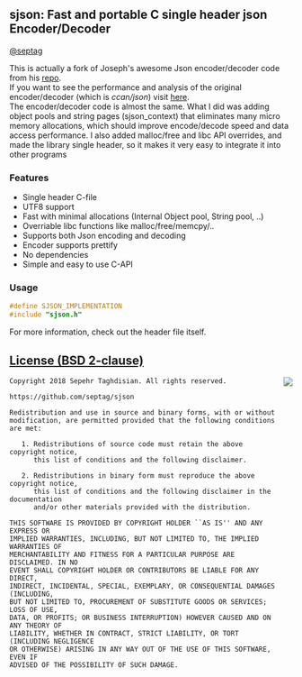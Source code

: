 ## sjson: Fast and portable C single header json Encoder/Decoder
[@septag](https://twitter.com/septagh)

This is actually a fork of Joseph's awesome Json encoder/decoder code from his [repo](https://github.com/rustyrussell/ccan/tree/master/ccan/json).    
If you want to see the performance and analysis of the original encoder/decoder (which is _ccan/json_) visit [here](https://github.com/miloyip/nativejson-benchmark).  
The encoder/decoder code is almost the same. What I did was adding object pools and string pages (sjson_context)
that eliminates many micro memory allocations, which should improve encode/decode speed and data access performance. 
I also added malloc/free and libc API overrides, and made the library single header, so it makes it very easy to integrate it into other programs

### Features

- Single header C-file
- UTF8 support
- Fast with minimal allocations (Internal Object pool, String pool, ..)
- Overriable libc functions like malloc/free/memcpy/.. 
- Supports both Json encoding and decoding
- Encoder supports prettify 
- No dependencies
- Simple and easy to use C-API

### Usage

```c
#define SJSON_IMPLEMENTATION
#include "sjson.h"	
```

For more information, check out the header file itself.

[License (BSD 2-clause)](https://github.com/septag/sjson/blob/master/LICENSE)
--------------------------------------------------------------------------

<a href="http://opensource.org/licenses/BSD-2-Clause" target="_blank">
<img align="right" src="http://opensource.org/trademarks/opensource/OSI-Approved-License-100x137.png">
</a>

	Copyright 2018 Sepehr Taghdisian. All rights reserved.
	
	https://github.com/septag/sjson
	
	Redistribution and use in source and binary forms, with or without
	modification, are permitted provided that the following conditions are met:
	
	   1. Redistributions of source code must retain the above copyright notice,
	      this list of conditions and the following disclaimer.
	
	   2. Redistributions in binary form must reproduce the above copyright notice,
	      this list of conditions and the following disclaimer in the documentation
	      and/or other materials provided with the distribution.
	
	THIS SOFTWARE IS PROVIDED BY COPYRIGHT HOLDER ``AS IS'' AND ANY EXPRESS OR
	IMPLIED WARRANTIES, INCLUDING, BUT NOT LIMITED TO, THE IMPLIED WARRANTIES OF
	MERCHANTABILITY AND FITNESS FOR A PARTICULAR PURPOSE ARE DISCLAIMED. IN NO
	EVENT SHALL COPYRIGHT HOLDER OR CONTRIBUTORS BE LIABLE FOR ANY DIRECT,
	INDIRECT, INCIDENTAL, SPECIAL, EXEMPLARY, OR CONSEQUENTIAL DAMAGES (INCLUDING,
	BUT NOT LIMITED TO, PROCUREMENT OF SUBSTITUTE GOODS OR SERVICES; LOSS OF USE,
	DATA, OR PROFITS; OR BUSINESS INTERRUPTION) HOWEVER CAUSED AND ON ANY THEORY OF
	LIABILITY, WHETHER IN CONTRACT, STRICT LIABILITY, OR TORT (INCLUDING NEGLIGENCE
	OR OTHERWISE) ARISING IN ANY WAY OUT OF THE USE OF THIS SOFTWARE, EVEN IF
	ADVISED OF THE POSSIBILITY OF SUCH DAMAGE.

